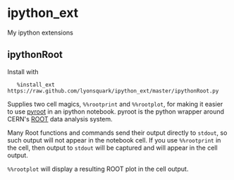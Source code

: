 ipython_ext
===========

My ipython extensions

## ipythonRoot

Install with 
```text
   %install_ext https://raw.github.com/lyonsquark/ipython_ext/master/ipythonRoot.py
```

Supplies two cell magics, `%%rootprint` and `%%rootplot`, for making it easier to use [pyroot](http://root.cern.ch/drupal/content/pyroot) in an ipython notebook. pyroot is the python wrapper around CERN's [ROOT](http://root.cern.ch) data analysis system. 

Many Root functions and commands send their output directly to `stdout`, so such output will not appear in the notebook cell. If you use `%%rootprint` in the cell, then output to `stdout` will be captured and will appear in the cell output.

`%%rootplot` will display a resulting ROOT plot in the cell output.
